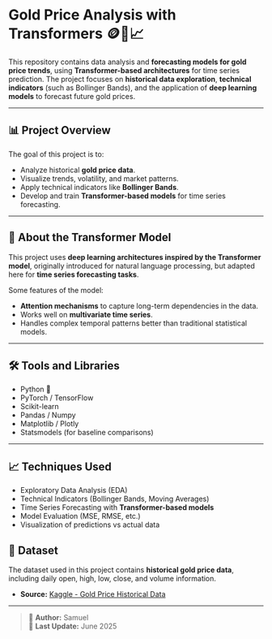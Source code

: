 # Gold Price Analysis with Transformers 🪙🤖📈

This repository contains data analysis and **forecasting models for gold price trends**, using **Transformer-based architectures** for time series prediction. The project focuses on **historical data exploration**, **technical indicators** (such as Bollinger Bands), and the application of **deep learning models** to forecast future gold prices.

---

## 📊 Project Overview

The goal of this project is to:

- Analyze historical **gold price data**.
- Visualize trends, volatility, and market patterns.
- Apply technical indicators like **Bollinger Bands**.
- Develop and train **Transformer-based models** for time series forecasting.

---

## 🧠 About the Transformer Model

This project uses **deep learning architectures inspired by the Transformer model**, originally introduced for natural language processing, but adapted here for **time series forecasting tasks**.

Some features of the model:

- **Attention mechanisms** to capture long-term dependencies in the data.
- Works well on **multivariate time series**.
- Handles complex temporal patterns better than traditional statistical models.

---

## 🛠️ Tools and Libraries

- Python 🐍
- PyTorch / TensorFlow
- Scikit-learn
- Pandas / Numpy
- Matplotlib / Plotly
- Statsmodels (for baseline comparisons)

---

## 📈 Techniques Used

- Exploratory Data Analysis (EDA)
- Technical Indicators (Bollinger Bands, Moving Averages)
- Time Series Forecasting with **Transformer-based models**
- Model Evaluation (MSE, RMSE, etc.)
- Visualization of predictions vs actual data

## 📂 Dataset

The dataset used in this project contains **historical gold price data**, including daily open, high, low, close, and volume information.

- **Source:** [Kaggle - Gold Price Historical Data](https://www.kaggle.com/datasets/kusumakar/gold-prices-for-5-years-financial-predictions)

---

> 📌 **Author:** Samuel  
> 📅 **Last Update:** June 2025
